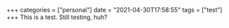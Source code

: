 +++
categories = ["personal"]
date = "2021-04-30T17:58:55"
tags = ["test"]
+++
This is a test. Still testing, huh?
      